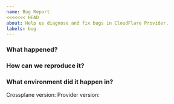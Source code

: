 ```yaml
---
name: Bug Report
<<<<<<< HEAD
about: Help us diagnose and fix bugs in CloudFlare Provider.
labels: bug
---
```

<!--
Thank you for helping to improve CloudFlare Provider!
=======
about: Help us diagnose and fix bugs in Cloudflare Provider.
labels: bug
---
<!--
Thank you for helping to improve Cloudflare Provider!
>>>>>>> 205d351

Please be sure to search for open issues before raising a new one. We use issues
for bug reports and feature requests. Please find us at https://slack.crossplane.io
for questions, support, and discussion.
-->

### What happened?
<!--
<<<<<<< HEAD
Please let us know what behaviour you expected and how CloudFlare Provider diverged from
=======
Please let us know what behaviour you expected and how Cloudflare Provider diverged from
>>>>>>> 205d351
that behaviour.
-->


### How can we reproduce it?
<!--
Help us to reproduce your bug as succinctly and precisely as possible. Artifacts
such as example manifests or a script that triggers the issue are highly
appreciated!
-->

### What environment did it happen in?
Crossplane version: 
Provider version:

<!--
Include at least the version or commit you were running. Consider
also including your:

* Cloud provider or hardware configuration
* Kubernetes version (use `kubectl version`)
* Kubernetes distribution (e.g. Tectonic, GKE, OpenShift)
* OS (e.g. from /etc/os-release)
* Kernel (e.g. `uname -a`)
-->
